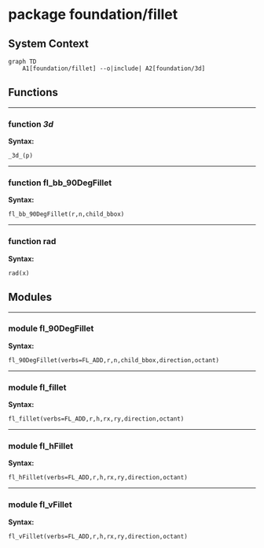 # package foundation/fillet


## System Context

```mermaid
graph TD
    A1[foundation/fillet] --o|include| A2[foundation/3d]
```

## Functions


---

### function _3d_

__Syntax:__

    _3d_(p)

---

### function fl_bb_90DegFillet

__Syntax:__

    fl_bb_90DegFillet(r,n,child_bbox)

---

### function rad

__Syntax:__

    rad(x)

## Modules


---

### module fl_90DegFillet

__Syntax:__

    fl_90DegFillet(verbs=FL_ADD,r,n,child_bbox,direction,octant)

---

### module fl_fillet

__Syntax:__

    fl_fillet(verbs=FL_ADD,r,h,rx,ry,direction,octant)

---

### module fl_hFillet

__Syntax:__

    fl_hFillet(verbs=FL_ADD,r,h,rx,ry,direction,octant)

---

### module fl_vFillet

__Syntax:__

    fl_vFillet(verbs=FL_ADD,r,h,rx,ry,direction,octant)

